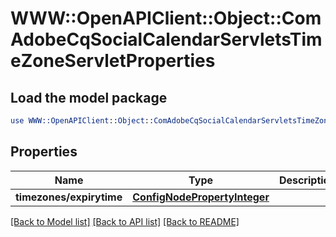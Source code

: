 # WWW::OpenAPIClient::Object::ComAdobeCqSocialCalendarServletsTimeZoneServletProperties

## Load the model package
```perl
use WWW::OpenAPIClient::Object::ComAdobeCqSocialCalendarServletsTimeZoneServletProperties;
```

## Properties
Name | Type | Description | Notes
------------ | ------------- | ------------- | -------------
**timezones/expirytime** | [**ConfigNodePropertyInteger**](ConfigNodePropertyInteger.md) |  | [optional] 

[[Back to Model list]](../README.md#documentation-for-models) [[Back to API list]](../README.md#documentation-for-api-endpoints) [[Back to README]](../README.md)


